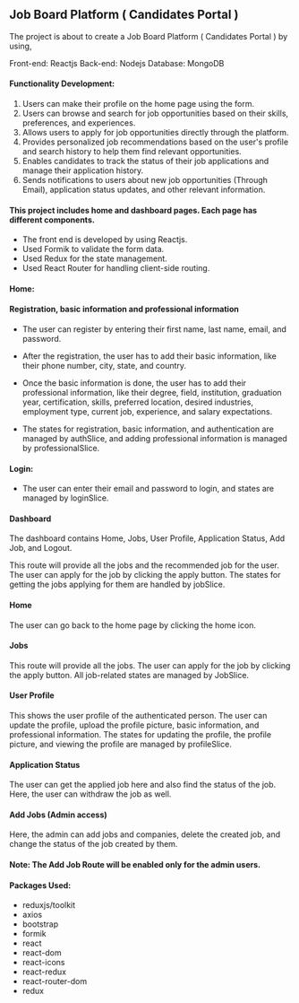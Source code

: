 ## **Job Board Platform ( Candidates Portal )** 

The project is about to create a Job Board Platform ( Candidates Portal ) by using,

Front-end: Reactjs
Back-end: Nodejs
Database: MongoDB

#### Functionality Development:

1. Users can make their profile on the home page using the form.
2. Users can browse and search for job opportunities based on their skills, preferences, and experiences.
3. Allows users to apply for job opportunities directly through the platform.
4. Provides personalized job recommendations based on the user's profile and search history to help them find      relevant opportunities.
5. Enables candidates to track the status of their job applications and manage their application history.
6. Sends notifications to users about new job opportunities (Through Email), application status updates, and other relevant information.

#### This project includes home and dashboard pages. Each page has different components.

- The front end is developed by using Reactjs. 
- Used Formik to validate the form data.
- Used Redux for the state management.
- Used React Router for handling client-side routing.
 
#### Home: 

#### Registration, basic information and professional information

- The user can register by entering their first name, last name, email, and password.

- After the registration, the user has to add their basic information, like their phone number, city, state, and country.

- Once the basic information is done, the user has to add their professional information, like their degree, field, institution, graduation year, certification, skills, preferred location, desired industries, employment type, current job, experience, and salary expectations.

- The states for registration, basic information, and authentication are managed by authSlice, and adding professional information is managed by professionalSlice.

#### Login:

- The user can enter their email and password to login, and states are managed by loginSlice.

#### Dashboard

The dashboard contains Home, Jobs, User Profile, Application Status, Add Job, and Logout.

This route will provide all the jobs and the recommended job for the user. The user can apply for the job by clicking the apply button. The states for getting the jobs applying for them are handled by jobSlice.

#### Home

The user can go back to the home page by clicking the home icon.

#### Jobs

This route will provide all the jobs. The user can apply for the job by clicking the apply button. All job-related states are managed by JobSlice.

#### User Profile

This shows the user profile of the authenticated person. The user can update the profile, upload the profile picture, basic information, and professional information. The states for updating the profile, the profile picture, and viewing the profile are managed by profileSlice.

#### Application Status

The user can get the applied job here and also find the status of the job. Here, the user can withdraw the job as well.

#### Add Jobs (Admin access)

Here, the admin can add jobs and companies, delete the created job, and change the status of the job created by them.
 
#### Note: The Add Job Route will be enabled only for the admin users.

#### Packages Used:

- reduxjs/toolkit
- axios
- bootstrap
- formik
- react
- react-dom
- react-icons
- react-redux
- react-router-dom
- redux



















